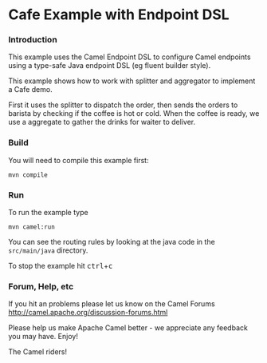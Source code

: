 # Cafe Example with Endpoint DSL

### Introduction

This example uses the Camel Endpoint DSL to configure Camel endpoints using a type-safe Java endpoint DSL
(eg fluent builder style).

This example shows how to work with splitter and aggregator to implement a Cafe demo.

First it uses the splitter to dispatch the order, then sends the orders to barista by checking 
if the coffee is hot or cold. When the coffee is ready, we use a aggregate to gather the drinks for waiter to deliver.


### Build

You will need to compile this example first:

	mvn compile

### Run

To run the example type

	mvn camel:run

You can see the routing rules by looking at the java code in the
`src/main/java` directory.

To stop the example hit <kbd>ctrl</kbd>+<kbd>c</kbd>

### Forum, Help, etc

If you hit an problems please let us know on the Camel Forums
	<http://camel.apache.org/discussion-forums.html>

Please help us make Apache Camel better - we appreciate any feedback you may
have.  Enjoy!


The Camel riders!
